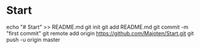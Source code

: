 # Start
echo "# Start" >> README.md
git init
git add README.md
git commit -m "first commit"
git remote add origin https://github.com/Majoten/Start.git
git push -u origin master

